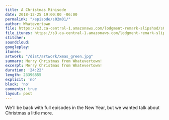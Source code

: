 ```yaml
---
title: A Christmas Minisode
date: 2018-12-25 19:00:00 -06:00
permalink: "/episode/s02m01/"
author: Whatevertown
file: https://s3.ca-central-1.amazonaws.com/lodgment-remark-slipshod/s02xmas.mp3
file_itunes: https://s3.ca-central-1.amazonaws.com/lodgment-remark-slipshod/s02xmas.m4a
stitcher: 
soundcloud: 
googleplay: 
itunes: 
artwork: "/dist/artwork/xmas_green.jpg"
summary: Merry Christmas from Whatevertown!
excerpt: Merry Christmas from Whatevertown!
duration: '24:22'
length: 23396855
explicit: 'no'
block: 'no'
comments: true
layout: post
---
```


We'll be back with full episodes in the New Year, but we wanted talk about Christmas a little more.
